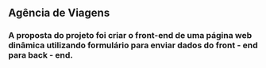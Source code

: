 ## Agência de Viagens
<h3> A proposta do projeto foi criar o front-end de uma página web dinâmica 
 utilizando formulário para enviar dados do front - end para back - end.</h3>